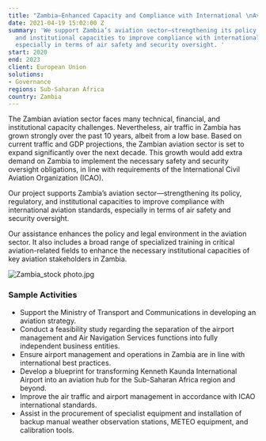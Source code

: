 ```yaml
---
title: "Zambia—Enhanced Capacity and Compliance with International \nAviation Standards"
date: 2021-04-19 15:02:00 Z
summary: 'We support Zambia’s aviation sector—strengthening its policy, regulatory,
  and institutional capacities to improve compliance with international aviation standards,
  especially in terms of air safety and security oversight. '
start: 2020
end: 2023
client: European Union
solutions:
- Governance
regions: Sub-Saharan Africa
country: Zambia
---
```


The Zambian aviation sector faces many technical, financial, and institutional capacity challenges. Nevertheless, air traffic in Zambia has grown strongly over the past 10 years, albeit from a low base. Based on current traffic and GDP projections, the Zambian aviation sector is set to expand significantly over the next decade. This growth would add extra demand on Zambia to implement the necessary safety and security oversight obligations, in line with requirements of the International Civil Aviation Organization (ICAO). 

Our project supports Zambia’s aviation sector—strengthening its policy, regulatory, and institutional capacities to improve compliance with international aviation standards, especially in terms of air safety and security oversight. 

Our assistance enhances the policy and legal environment in the aviation sector. It also includes a broad range of specialized training in critical aviation-related fields to enhance the necessary institutional capacities of key aviation stakeholders in Zambia. 

![Zambia_stock photo.jpg](/uploads/Zambia_stock%20photo.jpg)

### Sample Activities

* Support the Ministry of Transport and Communications in developing an aviation strategy.
* Conduct a feasibility study regarding the separation of the airport management and Air Navigation Services functions into fully independent business entities. 
* Ensure airport management and operations in Zambia are in line with international best practices.
* Develop a blueprint for transforming Kenneth Kaunda International Airport into an aviation hub for the Sub-Saharan Africa region and beyond. 
* Improve the air traffic and airport management in accordance with ICAO international standards.
* Assist in the procurement of specialist equipment and installation of backup manual weather observation stations, METEO equipment, and calibration tools. 